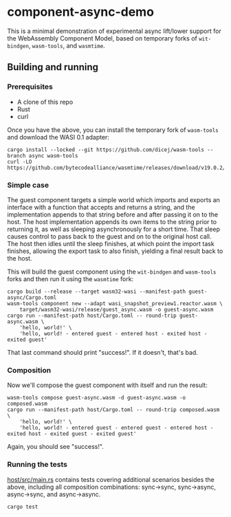 # component-async-demo

This is a minimal demonstration of experimental async lift/lower support for the
WebAssembly Component Model, based on temporary forks of `wit-bindgen`,
`wasm-tools`, and `wasmtime`.

## Building and running

### Prerequisites

- A clone of this repo
- Rust
- curl

Once you have the above, you can install the temporary fork of `wasm-tools` and download the WASI 0.1 adapter:

```
cargo install --locked --git https://github.com/dicej/wasm-tools --branch async wasm-tools
curl -LO https://github.com/bytecodealliance/wasmtime/releases/download/v19.0.2/wasi_snapshot_preview1.reactor.wasm
```

### Simple case

The guest component targets a simple world which imports and exports an
interface with a function that accepts and returns a string, and the
implementation appends to that string before and after passing it on to the
host.  The host implementation appends its own items to the string prior to
returning it, as well as sleeping asynchronously for a short time.  That sleep
causes control to pass back to the guest and on to the original host call.  The
host then idles until the sleep finishes, at which point the import task
finishes, allowing the export task to also finish, yielding a final result back
to the host.

This will build the guest component using the `wit-bindgen` and `wasm-tools`
forks and then run it using the `wasmtime` fork:

```
cargo build --release --target wasm32-wasi --manifest-path guest-async/Cargo.toml
wasm-tools component new --adapt wasi_snapshot_preview1.reactor.wasm \
    target/wasm32-wasi/release/guest_async.wasm -o guest-async.wasm
cargo run --manifest-path host/Cargo.toml -- round-trip guest-async.wasm \
    'hello, world!' \
    'hello, world! - entered guest - entered host - exited host - exited guest'
```

That last command should print "success!".  If it doesn't, that's bad.

### Composition

Now we'll compose the guest component with itself and run the result:

```
wasm-tools compose guest-async.wasm -d guest-async.wasm -o composed.wasm
cargo run --manifest-path host/Cargo.toml -- round-trip composed.wasm \
    'hello, world!' \
    'hello, world! - entered guest - entered guest - entered host - exited host - exited guest - exited guest'
```

Again, you should see "success!".

### Running the tests

[host/src/main.rs](./host/src/main.rs) contains tests covering additional scenarios besides the
above, including all composition combinations: sync->sync, sync->async,
async->sync, and async->async.

```
cargo test
```
